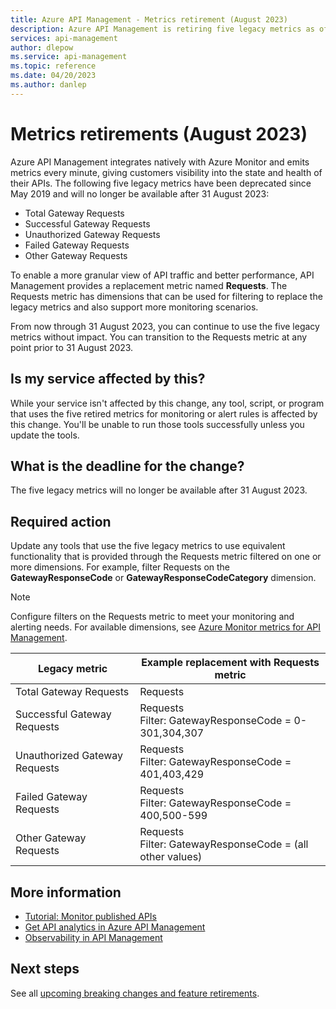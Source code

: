 ```yaml
---
title: Azure API Management - Metrics retirement (August 2023)
description: Azure API Management is retiring five legacy metrics as of August 2023. If you monitor your API Management instance using these metrics, you must update your monitoring settings and alert rules to use the Requests metric.
services: api-management
author: dlepow
ms.service: api-management
ms.topic: reference
ms.date: 04/20/2023
ms.author: danlep
---
```


# Metrics retirements (August 2023)

Azure API Management integrates natively with Azure Monitor and emits metrics every minute, giving customers visibility into the state and health of their APIs. The following five legacy metrics have been deprecated since May 2019 and will no longer be available after 31 August 2023:

* Total Gateway Requests
* Successful Gateway Requests
* Unauthorized Gateway Requests
* Failed Gateway Requests
* Other Gateway Requests

To enable a more granular view of API traffic and better performance, API Management provides a replacement metric named **Requests**. The Requests metric has dimensions that can be used for filtering to replace the legacy metrics and also support more monitoring scenarios. 

From now through 31 August 2023, you can continue to use the five legacy metrics without impact. You can transition to the Requests metric at any point prior to 31 August 2023. 

## Is my service affected by this?

While your service isn't affected by this change, any tool, script, or program that uses the five retired metrics for monitoring or alert rules is affected by this change. You'll be unable to run those tools successfully unless you update the tools.

## What is the deadline for the change?

The five legacy metrics will no longer be available after 31 August 2023.

## Required action

Update any tools that use the five legacy metrics to use equivalent functionality that is provided through the Requests metric filtered on one or more dimensions. For example, filter Requests on the **GatewayResponseCode** or **GatewayResponseCodeCategory** dimension.

> [!NOTE]
> Configure filters on the Requests metric to meet your monitoring and alerting needs. For available dimensions, see [Azure Monitor metrics for API Management](../../azure-monitor/essentials/metrics-supported.md#microsoftapimanagementservice).


|Legacy metric  |Example replacement with Requests metric|
|---------|---------|
|Total Gateway Requests     | Requests        |
|Successful Gateway Requests     | Requests<br/> Filter: GatewayResponseCode = 0-301,304,307        |
|Unauthorized Gateway Requests     |  Requests<br/> Filter: GatewayResponseCode = 401,403,429      |
|Failed Gateway Requests     | Requests<br/> Filter: GatewayResponseCode = 400,500-599               |
|Other Gateway Requests     |  Requests<br/> Filter: GatewayResponseCode = (all other values)      |

## More information

* [Tutorial: Monitor published APIs](../api-management-howto-use-azure-monitor.md)
* [Get API analytics in Azure API Management](../howto-use-analytics.md)
* [Observability in API Management](../observability.md)

## Next steps

See all [upcoming breaking changes and feature retirements](overview.md).
